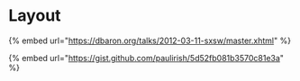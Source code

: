 # Layout

{% embed url="https://dbaron.org/talks/2012-03-11-sxsw/master.xhtml" %}



{% embed url="https://gist.github.com/paulirish/5d52fb081b3570c81e3a" %}




